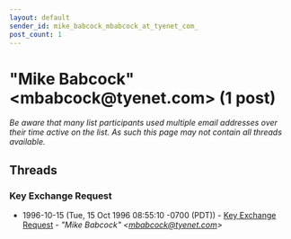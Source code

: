 ```yaml
---
layout: default
sender_id: mike_babcock_mbabcock_at_tyenet_com_
post_count: 1
---
```


# "Mike Babcock" <mbabcock<span>@</span>tyenet.com> (1 post)

_Be aware that many list participants used multiple email addresses over their time active on the list. As such this page may not contain all threads available._

## Threads

### Key Exchange Request
+ 1996-10-15 (Tue, 15 Oct 1996 08:55:10 -0700 (PDT)) - [Key Exchange Request](/archive/1996/10/8a2c90a3eff2374d4369c66e43a7387c2560f764615db8af9734fa966fb4c358) - _"Mike Babcock" \<mbabcock@tyenet.com\>_

